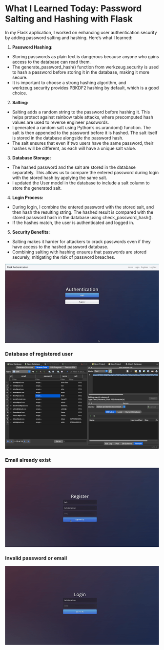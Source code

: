 # What I Learned Today: Password Salting and Hashing with Flask

In my Flask application, I worked on enhancing user authentication security by adding password salting and hashing. Here’s what I learned:

1. __Password Hashing:__
  - Storing passwords as plain text is dangerous because anyone who gains access to the database can read them.
  - The generate_password_hash() function from werkzeug.security is used to hash a password before storing it in the database, making it more secure.
  - It is important to choose a strong hashing algorithm, and werkzeug.security provides PBKDF2 hashing by default, which is a good choice.

2. __Salting:__
  - Salting adds a random string to the password before hashing it. This helps protect against rainbow table attacks, where precomputed hash values are used to reverse engineer passwords.
  - I generated a random salt using Python’s os.urandom() function. The salt is then appended to the password before it is hashed. The salt itself is stored in the database alongside the password hash.
  - The salt ensures that even if two users have the same password, their hashes will be different, as each will have a unique salt value.

3. __Database Storage:__

  - The hashed password and the salt are stored in the database separately. This allows us to compare the entered password during login with the stored hash by applying the same salt.
  - I updated the User model in the database to include a salt column to store the generated salt.

4. __Login Process:__
  - During login, I combine the entered password with the stored salt, and then hash the resulting string. The hashed result is compared with the stored password hash in the database using check_password_hash().
  - If the hashes match, the user is authenticated and logged in.

5. __Security Benefits:__

  - Salting makes it harder for attackers to crack passwords even if they have access to the hashed password database.
  - Combining salting with hashing ensures that passwords are stored securely, mitigating the risk of password breaches.

![](https://github.com/AlvinChin1608/day68_100/blob/main/gif_demo/demo_login.gif)

### Database of registered user
![](https://github.com/AlvinChin1608/day68_100/blob/main/gif_demo/demo_credential.png)

### Email already exist
![](https://github.com/AlvinChin1608/day68_100/blob/main/gif_demo/ScreenRecording2024-12-30at14.58.40-ezgif.com-video-to-gif-converter.gif)

### Invalid password or email
![](https://github.com/AlvinChin1608/day68_100/blob/main/gif_demo/ScreenRecording2024-12-30at14.48.43-ezgif.com-video-to-gif-converter.gif)

